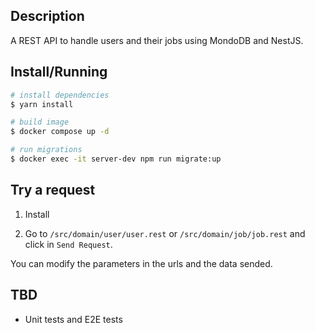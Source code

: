 ## Description

A REST API to handle users and their jobs using MondoDB and NestJS.

## Install/Running 

```bash
# install dependencies
$ yarn install

# build image
$ docker compose up -d

# run migrations
$ docker exec -it server-dev npm run migrate:up
```

## Try a request

1. Install

2. Go to `/src/domain/user/user.rest` or `/src/domain/job/job.rest` and click in `Send Request`.

You can modify the parameters in the urls and the data sended.

## TBD

- Unit tests and E2E tests